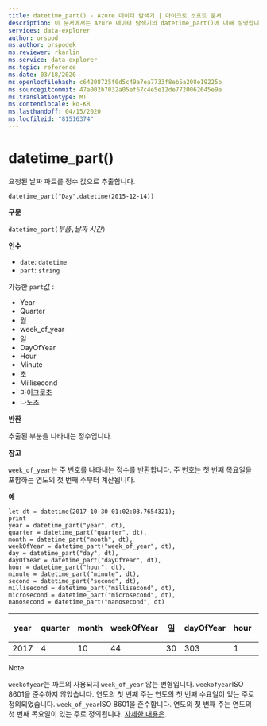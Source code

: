 ```yaml
---
title: datetime_part() - Azure 데이터 탐색기 | 마이크로 소프트 문서
description: 이 문서에서는 Azure 데이터 탐색기의 datetime_part()에 대해 설명합니다.
services: data-explorer
author: orspod
ms.author: orspodek
ms.reviewer: rkarlin
ms.service: data-explorer
ms.topic: reference
ms.date: 03/18/2020
ms.openlocfilehash: c64208725f0d5c49a7ea7733f8eb5a208e19225b
ms.sourcegitcommit: 47a002b7032a05ef67c4e5e12de7720062645e9e
ms.translationtype: MT
ms.contentlocale: ko-KR
ms.lasthandoff: 04/15/2020
ms.locfileid: "81516374"
---
```

# <a name="datetime_part"></a>datetime_part()

요청된 날짜 파트를 정수 값으로 추출합니다.

```kusto
datetime_part("Day",datetime(2015-12-14))
```

**구문**

`datetime_part(`*부품*`,`*날짜 시간*`)`

**인수**

* `date`: `datetime`
* `part`: `string`

가능한 `part`값 : 
- Year
- Quarter
- 월
- week_of_year
- 일
- DayOfYear
- Hour
- Minute
- 초
- Millisecond
- 마이크로초
- 나노초

**반환**

추출된 부분을 나타내는 정수입니다.

**참고**

`week_of_year`는 주 번호를 나타내는 정수를 반환합니다. 주 번호는 첫 번째 목요일을 포함하는 연도의 첫 번째 주부터 계산됩니다.

**예**

```kusto
let dt = datetime(2017-10-30 01:02:03.7654321); 
print 
year = datetime_part("year", dt),
quarter = datetime_part("quarter", dt),
month = datetime_part("month", dt),
weekOfYear = datetime_part("week_of_year", dt),
day = datetime_part("day", dt),
dayOfYear = datetime_part("dayOfYear", dt),
hour = datetime_part("hour", dt),
minute = datetime_part("minute", dt),
second = datetime_part("second", dt),
millisecond = datetime_part("millisecond", dt),
microsecond = datetime_part("microsecond", dt),
nanosecond = datetime_part("nanosecond", dt)

```

|year|quarter|month|weekOfYear|일|dayOfYear|hour|minute|second|밀리초|microsecond|나노초|
|---|---|---|---|---|---|---|---|---|---|---|---|
|2017|4|10|44|30|303|1|2|3|765|765432|765432100|

> [!NOTE]
> `weekofyear`는 파트의 사용되지 `week_of_year` 않는 변형입니다. `weekofyear`ISO 8601을 준수하지 않았습니다. 연도의 첫 번째 주는 연도의 첫 번째 수요일이 있는 주로 정의되었습니다.
`week_of_year`ISO 8601을 준수합니다. 연도의 첫 번째 주는 연도의 첫 번째 목요일이 있는 주로 정의됩니다. [자세한 내용은](https://en.wikipedia.org/wiki/ISO_8601#Week_dates).